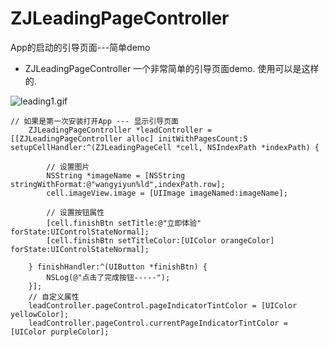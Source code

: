 # ZJLeadingPageController
App的启动的引导页面---简单demo

* ZJLeadingPageController 一个非常简单的引导页面demo. 使用可以是这样的.


![leading1.gif](http://upload-images.jianshu.io/upload_images/1271831-084572fb3b11f10a.gif?imageMogr2/auto-orient/strip)


```
// 如果是第一次安装打开App --- 显示引导页面
    ZJLeadingPageController *leadController = [[ZJLeadingPageController alloc] initWithPagesCount:5 setupCellHandler:^(ZJLeadingPageCell *cell, NSIndexPath *indexPath) {
        
        // 设置图片
        NSString *imageName = [NSString stringWithFormat:@"wangyiyun%ld",indexPath.row];
        cell.imageView.image = [UIImage imageNamed:imageName];

        // 设置按钮属性
        [cell.finishBtn setTitle:@"立即体验" forState:UIControlStateNormal];
        [cell.finishBtn setTitleColor:[UIColor orangeColor] forState:UIControlStateNormal];
        
    } finishHandler:^(UIButton *finishBtn) {
        NSLog(@"点击了完成按钮-----");
    }];
    // 自定义属性
    leadController.pageControl.pageIndicatorTintColor = [UIColor yellowColor];
    leadController.pageControl.currentPageIndicatorTintColor = [UIColor purpleColor];
```